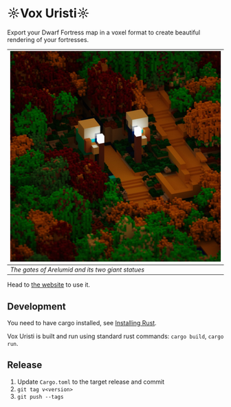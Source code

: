 # ☼Vox Uristi☼

Export your Dwarf Fortress map in a voxel format to create beautiful
rendering of your fortresses.

| ![arelumid](site/assets/arelumid.jpg)             |
|---------------------------------------------------|
| *The gates of Arelumid and its two giant statues* |

Head to [the website](https://plule.github.io/vox-uristi/) to use it.

## Development

You need to have cargo installed, see [Installing
Rust](https://www.rust-lang.org/learn/get-started).

Vox Uristi is built and run using standard rust commands: `cargo build`, `cargo
run`.

## Release

1. Update `Cargo.toml` to the target release <version> and commit
2. `git tag v<version>`
3. `git push --tags`
